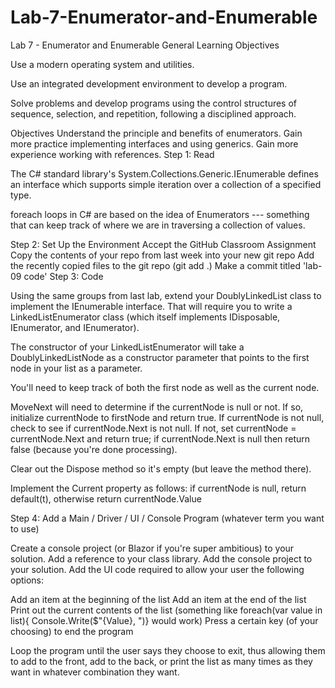 # Lab-7-Enumerator-and-Enumerable




Lab 7 - Enumerator and Enumerable
General Learning Objectives

Use a modern operating system and utilities.

Use an integrated development environment to develop a program.

Solve problems and develop programs using the control structures of sequence, selection, and repetition, following a disciplined approach.

Objectives
Understand the principle and benefits of enumerators.
Gain more practice implementing interfaces and using generics.
Gain more experience working with references.
Step 1: Read

The C# standard library's System.Collections.Generic.IEnumerable<T> defines an interface which supports simple iteration over a collection of a specified type.

foreach loops in C# are based on the idea of Enumerators --- something that can keep track of where we are in traversing a collection of values.

Step 2: Set Up the Environment
Accept the GitHub Classroom Assignment
Copy the contents of your repo from last week into your new git repo
Add the recently copied files to the git repo (git add .)
Make a commit titled 'lab-09 code'
Step 3: Code

Using the same groups from last lab, extend your DoublyLinkedList class to implement the IEnumerable<T> interface. That will require you to write a LinkedListEnumerator<T> class (which itself implements IDisposable, IEnumerator, and IEnumerator<T>).

The constructor of your LinkedListEnumerator<T> will take a DoublyLinkedListNode<T> as a constructor parameter that points to the first node in your list as a parameter.

You'll need to keep track of both the first node as well as the current node.

MoveNext will need to determine if the currentNode is null or not. If so, initialize currentNode to firstNode and return true. If currentNode is not null, check to see if currentNode.Next is not null. If not, set currentNode = currentNode.Next and return true; if currentNode.Next is null then return false (because you're done processing).

Clear out the Dispose method so it's empty (but leave the method there).




Implement the Current property as follows: if currentNode is null, return default(t), otherwise return currentNode.Value

Step 4: Add a Main / Driver / UI / Console Program (whatever term you want to use)

Create a console project (or Blazor if you're super ambitious) to your solution. Add a reference to your class library. Add the console project to your solution. Add the UI code required to allow your user the following options:

Add an item at the beginning of the list
Add an item at the end of the list
Print out the current contents of the list (something like foreach(var value in list){ Console.Write($"{Value}, ")} would work)
Press a certain key (of your choosing) to end the program

Loop the program until the user says they choose to exit, thus allowing them to add to the front, add to the back, or print the list as many times as they want in whatever combination they want.

 
